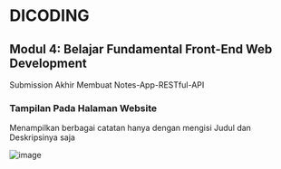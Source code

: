 # DICODING

## Modul 4: Belajar Fundamental Front-End Web Development

Submission Akhir Membuat Notes-App-RESTful-API

### Tampilan Pada Halaman Website
Menampilkan berbagai catatan hanya dengan mengisi Judul dan Deskripsinya saja

![image](https://github.com/Aliffaturahman/notes-app-restful-API/assets/100842759/5a061519-6749-4dbc-9a50-bada6c69a55b)
